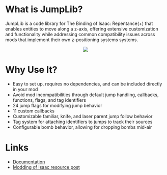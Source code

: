 # What is JumpLib?
JumpLib is a code library for The Binding of Isaac: Repentance(+) that enables entities to move along a z-axis, offering extensive customization and functionality while addressing common compatibility issues across mods that implement their own z-positioning systems systems.

<p align="center">
  <img src="https://files.gitbook.com/v0/b/gitbook-x-prod.appspot.com/o/spaces%2Foeszp10i5xCADYSZ7MVz%2Fuploads%2FI8g3JtmYeyVY7Mq1tEJl%2FRecording2024-07-08201109-ezgif.com-cut.gif?alt=media&token=31e87bf0-2917-4410-a96f-928ec145351a"/>
</p>

# Why Use It?
- Easy to set up, requires no dependencies, and can be included directly in your mod
- Avoid mod incompatibilities through default jump handling, callbacks, functions, flags, and tag identifiers
- 24 jump flags for modifying jump behavior
- 11 custom callbacks
- Customizable familiar, knife, and laser parent jump follow behavior
- Tag system for attaching identifiers to jumps to track their sources
- Configurable bomb behavior, allowing for dropping bombs mid-air

# Links
- [Documentation](https://kerkeland.gitbook.io/jumplib)
- [Modding of Isaac resource post](https://discord.com/channels/962027940131008653/1260026241386287255)
